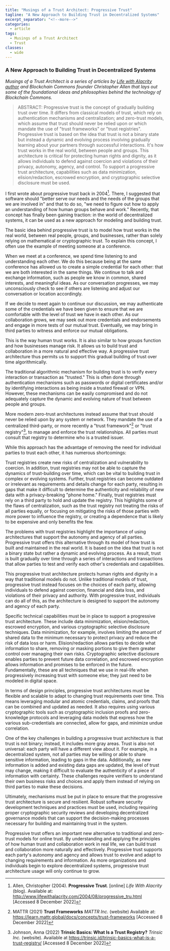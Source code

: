 ```yaml
---
title: "Musings of a Trust Architect: Progressive Trust"
tagline: "A New Approach to Building Trust in Decentralized Systems"
excerpt_separator: "<!--more-->"
categories:
  - article
tags:
  - Musings of a Trust Architect
  - Trust
classes:
  - wide
---
```


### A New Approach to Building Trust in Decentralized Systems

_Musings of a Trust Architect is a series of articles by [Life with Alacrity author](http://www.lifewithalacrity.com/) and Blockchain Commons founder Christopher Allen that lays out some of the foundational ideas and philosophies behind the technology of Blockchain Commons._

> ABSTRACT: Progressive trust is the concept of gradually building trust over time. It differs from classical models of trust, which rely on authentication mechanisms and centralization; and zero-trust models, which assume that trust should never be relied upon or which mandate the use of "trust frameworks" or "trust registries". Progressive trust is based on the idea that trust is not a binary state but instead a dynamic and evolving process involving gradually learning about your partners through successful interactions. It's how trust works in the real world, between people and groups. This architecture is critical for protecting human rights and dignity, as it allows individuals to defend against coercion and violations of their privacy, autonomy, agency, and control. To support a progressive trust architecture, capabilities such as data minimization, elision/redaction, escrowed encryption, and cryptographic selective disclosure must be used. 

<!--more-->

I first wrote about progressive trust back in 2004[^1]. There, I suggested that software should "better serve our needs and the needs of the groups that we are involved in" and that to do so, "we need to figure out how to apply an understanding of how human groups behave and work." Recently, that concept has finally been gaining traction: in the world of decentralized systems, it can be used as a new approach for modeling and building trust.

The basic idea behind progressive trust is to model how trust works in the real world, between real people, groups, and businesses, rather than solely relying on mathematical or cryptographic trust. To explain this concept, I often use the example of meeting someone at a conference.

When we meet at a conference, we spend time listening to and understanding each other. We do this because being at the same conference has allowed us to create a simple credential for each other: that we are both interested in the same things. We continue to talk and exchange information, such as people we know in common, shared interests, and meaningful ideas. As our conversation progresses, we may unconsciously check to see if others are listening and adjust our conversation or location accordingly.

If we decide to meet again to continue our discussion, we may authenticate some of the credentials we have been given to ensure that we are comfortable with the level of trust we have in each other. As our collaboration grows, we may seek out more credentials and endorsements and engage in more tests of our mutual trust. Eventually, we may bring in third parties to witness and enforce our mutual obligations.

This is the way human trust works. It is also similar to how groups function and how businesses manage risk. It allows us to build trust and collaboration in a more natural and effective way. A progressive trust architecture thus permits us to support this gradual building of trust over time algorithmically.

The traditional algorithmic mechanism for building trust is to verify every interaction or transaction as "trusted." This is often done through authentication mechanisms such as passwords or digital certificates and/or by identifying interactions as being inside a trusted firewall or VPN. However, these mechanisms can be easily compromised and do not adequately capture the dynamic and evolving nature of trust between people and groups.

More modern zero-trust architectures instead assume that trust should never be relied upon by any system or network. They mandate the use of a centralized third-party, or more recently a "trust framework"[^2] or "trust registry"[^3], to manage and enforce the trust relationships. All parties must consult that registry to determine who is a trusted issuer. 

While this approach has the advantage of removing the need for individual parties to trust each other, it has numerous shortcomings:

Trust registries create new risks of centralization and vulnerability to coercion. In addition, trust registries may not be able to capture the dynamics of trust-building over time, which can be vital to building trust in complex or evolving systems. Further, trust registries can become outdated or irrelevant as requirements and details change for each party, resulting in gaps that make it difficult to determine the authenticity and reliability of new data with a privacy-breaking "phone home." Finally, trust registries must rely on a third party to hold and update the registry. This highlights some of the flaws of centralization, such as the trust registry not treating the risks of all parties equally, or focusing on mitigating the risks of those parties with more power to influence the registry, or creating a dependence that is likely to be expensive and only benefits the few.

The problems with trust registries highlight the importance of using architectures that support the autonomy and agency of all parties. Progressive trust offers this alternative through its model of how trust is built and maintained in the real world. It is based on the idea that trust is not a binary state but rather a dynamic and evolving process. As a result, trust is built gradually over time through a series of interactions and transactions that allow parties to test and verify each other's credentials and capabilities.

This progressive trust architecture protects human rights and dignity in a way that traditional models do not. Unlike traditional models of trust, progressive trust instead focuses on the choices of each party, allowing individuals to defend against coercion, financial and data loss, and violations of their privacy and authority. With progressive trust, individuals can do all of this, as the architecture is designed to support the autonomy and agency of each party. 

Specific technical capabilities must be in place to support a progressive trust architecture. These include data minimization, elision/redaction, escrowed encryption, and various cryptographic selective disclosure techniques. Data minimization, for example, involves limiting the amount of shared data to the minimum necessary to protect privacy and reduce the risk of data loss or harm. Elision/redaction allows parties to decide what information to share, removing or masking portions to give them greater control over managing their own risks. Cryptographic selective disclosure enables parties to prevent future data correlation, and escrowed encryption allows information and promises to be enforced in the future. Fundamentally, these are all techniques that we use in real-life when progressively increasing trust with someone else; they just need to be modeled in digital space.

In terms of design principles, progressive trust architectures must be flexible and scalable to adapt to changing trust requirements over time. This means leveraging modular and atomic credentials, claims, and proofs that can be combined and updated as needed. It also requires using various cryptographic tools such as cryptographic inclusion proofs and zero-knowledge protocols and leveraging data models that express how the various sub-credentials are connected, allow for gaps, and minimize undue correlation.

One of the key challenges in building a progressive trust architecture is that trust is not binary; instead, it includes more gray areas. Trust is also not universal: each party will have a different view about it. For example, in a decentralized system, not all parties may be willing or able to share sensitive information, leading to gaps in the data. Additionally, as new information is added and existing data gaps are updated, the level of trust may change, making it difficult to evaluate the authenticity of a piece of information with certainty. These challenges require verifiers to understand their own business risks and choices and apply them instead of relying on third parties to make these decisions.

Ultimately, mechanisms must be put in place to ensure that the progressive trust architecture is secure and resilient. Robust software security development techniques and practices must be used, including requiring proper cryptographic security reviews and developing decentralized governance models that can support the decision-making processes necessary for building and maintaining trust in the system.

Progressive trust offers an important new alternative to traditional and zero-trust models for online trust. By understanding and applying the principles of how human trust and collaboration work in real life, we can build trust and collaboration more naturally and effectively. Progressive trust supports each party's autonomy and agency and allows trust to evolve and adapt to changing requirements and information. As more organizations and individuals begin to explore decentralized systems, progressive trust architecture usage will only continue to grow.

[^1]: Allen, Christopher (2004). **Progressive Trust**. [online] _Life With Alacrity_ (blog). Available at: <http://www.lifewithalacrity.com/2004/08/progressive_tru.html> [Accessed 8 December 2022]

[^2]: MATTR (2021) **Trust Frameworks** _MATTR Inc._ (website) Available at: <https://learn.mattr.global/docs/concepts/trust-frameworks> [Accessed 8 December 2022]

[^3]: Johnson, Anna (2022) **Trinsic Basics: What Is a Trust Registry?** _Trinsic Inc._ (website). Available at <https://trinsic.id/trinsic-basics-what-is-a-trust-registry/> [Accessed 8 December 2022]
